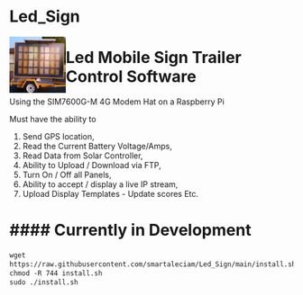 # Led_Sign
<img src="https://github.com/smartaleciam/Led_Sign/blob/main/sign_trailer.png" align="left" height="100" width="100">



# Led Mobile Sign Trailer Control Software



Using the SIM7600G-M 4G Modem Hat on a Raspberry Pi

Must have the ability to 

1. Send GPS location,
2. Read the Current Battery Voltage/Amps,
3. Read Data from Solar Controller,
4. Ability to Upload / Download via FTP,
5. Turn On / Off all Panels,
6. Ability to accept / display a live IP stream,
7. Upload Display Templates - Update scores Etc.  

# #### Currently in Development #####

```
wget https://raw.githubusercontent.com/smartaleciam/Led_Sign/main/install.sh
chmod -R 744 install.sh
sudo ./install.sh
```
